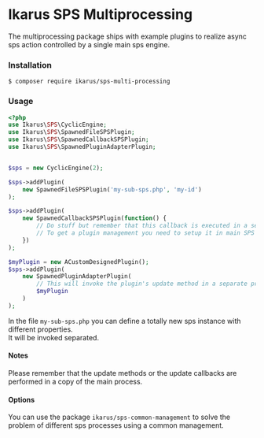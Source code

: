 # Ikarus SPS Multiprocessing
The multiprocessing package ships with example plugins to realize async sps action controlled by a single main sps engine.

### Installation
```bin
$ composer require ikarus/sps-multi-processing
```

### Usage
```php
<?php
use Ikarus\SPS\CyclicEngine;
use Ikarus\SPS\SpawnedFileSPSPlugin;
use Ikarus\SPS\SpawnedCallbackSPSPlugin;
use Ikarus\SPS\SpawnedPluginAdapterPlugin;


$sps = new CyclicEngine(2);

$sps->addPlugin(
    new SpawnedFileSPSPlugin('my-sub-sps.php', 'my-id')
);

$sps->addPlugin(
    new SpawnedCallbackSPSPlugin(function() {
        // Do stuff but remember that this callback is executed in a separated process!
        // To get a plugin management you need to setup it in main SPS and include it into the callback.
    })
);

$myPlugin = new ACustomDesignedPlugin();
$sps->addPlugin(
    new SpawnedPluginAdapterPlugin(
        // This will invoke the plugin's update method in a separate process.
        $myPlugin
    )
);
```

In the file ```my-sub-sps.php``` you can define a totally new sps instance with different properties.  
It will be invoked separated.

#### Notes
Please remember that the update methods or the update callbacks are performed in a copy of the main process.

#### Options
You can use the package ```ikarus/sps-common-management``` to solve the problem of different sps processes using a common management.